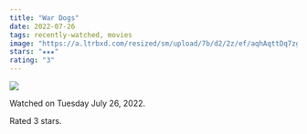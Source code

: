 ```yaml
---
title: "War Dogs"
date: 2022-07-26
tags: recently-watched, movies
image: "https://a.ltrbxd.com/resized/sm/upload/7b/d2/2z/ef/aqhAqttDq7zgsTaBHtCD8wmTk6k-0-600-0-900-crop.jpg?v=b1d4ca3acb"
stars: "★★★"
rating: "3"
---
```


<div class="letterboxd-movie-data-content">
   <p><img src="https://a.ltrbxd.com/resized/sm/upload/7b/d2/2z/ef/aqhAqttDq7zgsTaBHtCD8wmTk6k-0-600-0-900-crop.jpg?v=b1d4ca3acb"/></p> <p>Watched on Tuesday July 26, 2022.</p> 
  <p>Rated 3 stars.<p>
  <div class="float-clear"></div>
</div>